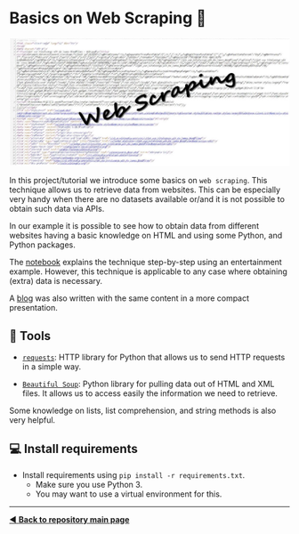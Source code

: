 # Basics on Web Scraping :mag_right:

![](https://github.com/MKB-Datalab/basics_web_scraping/blob/master/images/webpage_webscraping.JPG)

In this project/tutorial we introduce some basics on `web scraping`. This technique allows us to retrieve data from websites. This can be especially very handy when there 
are no datasets available or/and it is not possible to obtain such data via APIs.

In our example it is possible to see how to obtain data from different websites having a basic knowledge on HTML and using some Python, and Python packages.

The [notebook](https://github.com/MKB-Datalab/basics_web_scraping/blob/master/notebooks/Basic%20Tutorial%20Webscraping.ipynb) explains the technique step-by-step using an entertainment 
example. However, this technique is applicable to any case where obtaining (extra) data is necessary.

A [blog](https://jadsmkbdatalab.nl/web-scraping/) was also written with the same content in a more compact presentation.

## :wrench: Tools

* [`requests`](https://requests.readthedocs.io/en/master/): HTTP library for Python that allows us to send HTTP requests in a simple way.

* [`Beautiful Soup`](https://www.crummy.com/software/BeautifulSoup/bs4/doc/): Python library for pulling data out of HTML and XML files. It allows us to access easily
the information we need to retrieve.

Some knowledge on lists, list comprehension, and string methods is also very helpful.

## :computer: Install requirements
* Install requirements using `pip install -r requirements.txt`.
  * Make sure you use Python 3.
  * You may want to use a virtual environment for this.

-------------------------------------
[:arrow_backward: **Back to repository main page**](https://github.com/MKB-Datalab/mkbdatalab_knowledge_repository_main/tree/master)